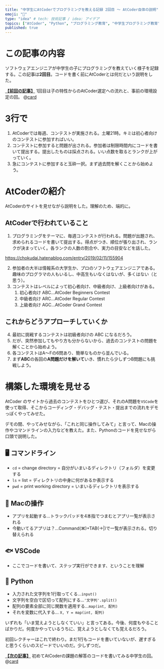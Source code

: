 ```yaml
---
title: "中学生にAtCoderでプログラミングを教える記録 2回目 〜 AtCoder自体の説明"
emoji: "🐣"
type: "idea" # tech: 技術記事 / idea: アイデア
topics: ["AtCoder", "Python", "プログラミング教育", "中学生プログラミング教育"]
published: true
---
```

# この記事の内容
ソフトウェアエンジニアが中学生の子にプログラミングを教えていく様子を記録する。この記事は**2回目**。コードを書く前にAtCoderとは何だという説明をした。

[**【前回の記事】**](https://zenn.dev/aromarious/articles/enjoy-atcoder-01)
1回目は子の特性からのAtCoder選定への流れと、事前の環境設定の回。
@[card](https://zenn.dev/aromarious/articles/enjoy-atcoder-01)

# 3行で
1. AtCoderでは毎週、コンテストが実施される。土曜21時。キミは初心者向けのコンテストに参加すればいい。
2. コンテストに参加すると問題が出される。参加者は制限時間内にコードを書いて提出する。提出したものは採点される。いい点数を取るとランクが上がっていく。
3. 急にコンテストに参加すると玉砕一択。まず過去問を解くことから始めよう。

# AtCoderの紹介
AtCoderのサイトを見せながら説明をした。理解のため、端的に。

## AtCoderで行われていること
1. プログラミングをテーマに、毎週コンテストが行われる。問題が出題され、求められるコードを書いて提出する。得点がつき、順位が張り出され、ランクが決まっていく。各ランクの人数の割合や、実力の目安などを話した。

https://chokudai.hatenablog.com/entry/2019/02/11/155904

2. 参加者の大半は情報系の大学生か、プロのソフトウェアエンジニアである。趣味のプログラマの人もいるし、中高生もいなくはないが、多くはない（と思う）。
3. コンテストはレベルによって初心者向け、中級者向け、上級者向けがある。
   1. 初心者向け ABC…AtCoder Beginners Contest
   2. 中級者向け ARC…AtCoder Regular Contest
   3. 上級者向け AGC…AtCoder Grand Contest

## これからどうアプローチしていくか
4. 最初に挑戦するコンテストは初級者向けの ABC になるだろう。
5. だが、突然参加してもやり方も分からないから、過去のコンテストの問題を解くことから始めよう。
6. 各コンテストはA〜Fの6問あり、簡単なものから並んでいる。
7. まず**ABC**の各回の**A問題だけを解いて**いき、慣れたら少しずつB問題にも挑戦しよう。

# 構築した環境を見せる
AtCoder のサイトから過去のコンテストをひとつ選び、それのA問題を`VSCode`を使って取得、そこからコーディング・デバッグ・テスト・提出までの流れをデモっぽくやってみせた。

デモの間、やってみせながら、「これと同じ操作してみて」と言って、Macの操作やコマンドラインの入力などを教えた。また、Pythonのコードを見せながら口頭で説明した。

## 🖥 コマンドライン
- `cd` = change directory = 自分がいまいるディレクトリ（フォルダ）を変更する
- `ls` = list = ディレクトリの中身に何があるか表示する
- `pwd` = print working directory = いまいるディレクトリを表示する
## 🍏 Macの操作
- アプリを起動する…トラックパッドを4本指でつまむとアプリ一覧が表示される
- 今動いてるアプリは？…Command(⌘)+TAB(→|)で一覧が表示される。切り替えられる
## 🐟 VSCode
- ここでコードを書いて、ステップ実行ができます、ということを理解
## 🐍  Python
- 入力された文字列を1行取ってくる…`input()`
- 文字列を空白で区切って配列にする…`'文字列'.split()`
- 配列の要素全部に同じ関数を適用する…`map(int, 配列)`
- それを変数に代入する… `X, Y = map(int, 配列)`

いずれも「いま覚えようとしなくていい」と言ってある。今後、何度もやることばかりだ。何度かやっているうちに、覚えようとしなくても覚えるだろう。

初回レクチャーはこれで終わり。まだ1行もコードを書いていないが、遅すぎると思うくらいのスピードでいいのだ。少しずつだ。

[**【次の記事】**](https://zenn.dev/aromarious/articles/enjoy-atcoder-03)
初めてAtCoderの課題の解答のコードを書いてみる中学生の回。
@[card](https://zenn.dev/aromarious/articles/enjoy-atcoder-03)
